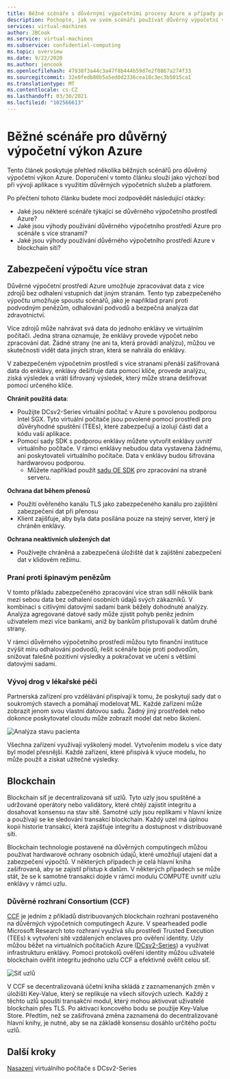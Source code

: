 ```yaml
---
title: Běžné scénáře s důvěrnými výpočetními procesy Azure a případy použití
description: Pochopte, jak ve svém scénáři používat důvěrný výpočetní výkon.
services: virtual-machines
author: JBCook
ms.service: virtual-machines
ms.subservice: confidential-computing
ms.topic: overview
ms.date: 9/22/2020
ms.author: jencook
ms.openlocfilehash: 47938f3a44c3a47f8b444b59d7e2f0867a274f33
ms.sourcegitcommit: 32e0fedb80b5a5ed0d2336cea18c3ec3b5015ca1
ms.translationtype: MT
ms.contentlocale: cs-CZ
ms.lasthandoff: 03/30/2021
ms.locfileid: "102566613"
---
```

# <a name="common-scenarios-for-azure-confidential-computing"></a>Běžné scénáře pro důvěrný výpočetní výkon Azure

Tento článek poskytuje přehled několika běžných scénářů pro důvěrný výpočetní výkon Azure. Doporučení v tomto článku slouží jako výchozí bod při vývoji aplikace s využitím důvěrných výpočetních služeb a platforem. 

Po přečtení tohoto článku budete moci zodpovědět následující otázky:

- Jaké jsou některé scénáře týkající se důvěrného výpočetního prostředí Azure?
- Jaké jsou výhody používání důvěrného výpočetního prostředí Azure pro scénáře s více stranami?
- Jaké jsou výhody používání důvěrného výpočetního prostředí Azure v blockchain síti?


## <a name="secure-multi-party-computation"></a>Zabezpečení výpočtu více stran
Důvěrné výpočetní prostředí Azure umožňuje zpracovávat data z více zdrojů bez odhalení vstupních dat jiným stranám. Tento typ zabezpečeného výpočtu umožňuje spoustu scénářů, jako je například praní proti podvodným penězům, odhalování podvodů a bezpečná analýza dat zdravotnictví.

Více zdrojů může nahrávat svá data do jednoho enklávy ve virtuálním počítači. Jedna strana oznamuje, že enklávy provede výpočet nebo zpracování dat. Žádné strany (ne ani ta, která provádí analýzu), můžou ve skutečnosti vidět data jiných stran, která se nahrála do enklávy. 

V zabezpečeném výpočetním prostředí s více stranami přenáší zašifrovaná data do enklávy, enklávy dešifruje data pomocí klíče, provede analýzu, získá výsledek a vrátí šifrovaný výsledek, který může strana dešifrovat pomocí určeného klíče. 

**Chránit použitá data**: 
- Použijte DCsv2-Series virtuální počítač v Azure s povolenou podporou Intel SGX. Tyto virtuální počítače jsou povolené pomocí prostředí pro důvěryhodné spuštění (TEEs), které zabezpečují a izolují části dat a kódu vaší aplikace.
- Pomocí sady SDK s podporou enklávy můžete vytvořit enklávy uvnitř virtuálního počítače. V rámci enklávy nebudou data vystavena žádnému, ani poskytovateli virtuálního počítače. Data v enklávy budou šifrována hardwarovou podporou.
    - Můžete například použít [sadu OE SDK](https://github.com/openenclave/openenclave) pro zpracování na straně serveru. 

**Ochrana dat během přenosů** 
- Použití ověřeného kanálu TLS jako zabezpečeného kanálu pro zajištění zabezpečení dat při přenosu
- Klient zajišťuje, aby byla data posílána pouze na stejný server, který je chráněn enklávy. 

**Ochrana neaktivních uložených dat**
- Používejte chráněná a zabezpečená úložiště dat k zajištění zabezpečení dat v klidovém režimu. 

### <a name="anti-money-laundering"></a>Praní proti špinavým penězům
V tomto příkladu zabezpečeného zpracování více stran sdílí několik bank mezi sebou data bez odhalení osobních údajů svých zákazníků. V kombinaci s citlivými datovými sadami bank běžely dohodnuté analýzy. Analýza agregované datové sady může zjistit pohyb peněz jedním uživatelem mezi více bankami, aniž by bankům přistupovali k datům druhé strany.

V rámci důvěrného výpočetního prostředí můžou tyto finanční instituce zvýšit míru odhalování podvodů, řešit scénáře boje proti podvodům, snižovat falešně pozitivní výsledky a pokračovat ve učení s většími datovými sadami. 

### <a name="drug-development-in-healthcare"></a>Vývoj drog v lékařské péči
Partnerská zařízení pro vzdělávání přispívají k tomu, že poskytují sady dat o soukromých stavech a pomáhají modelovat ML. Každé zařízení může zobrazit jenom svou vlastní datovou sadu. Žádný jiný prostředek nebo dokonce poskytovatel cloudu může zobrazit model dat nebo školení. 

![Analýza stavu pacienta](./media/use-cases-scenarios/patient-data.png)

Všechna zařízení využívají vyškolený model. Vytvořením modelu s více daty byl model přesnější. Každé zařízení, které přispívá k výuce modelu, ho může použít a získat užitečné výsledky. 

## <a name="blockchain"></a>Blockchain

Blockchain síť je decentralizovaná síť uzlů. Tyto uzly jsou spuštěné a udržované operátory nebo validátory, které chtějí zajistit integritu a dosahovat konsensu na stav sítě. Samotné uzly jsou replikami v hlavní knize a používají se ke sledování transakcí blockchain. Každý uzel má úplnou kopii historie transakcí, která zajišťuje integritu a dostupnost v distribuované síti.

Blockchain technologie postavené na důvěrných computingech můžou používat hardwarové ochrany osobních údajů, které umožňují utajení dat a zabezpečení výpočtů. V některých případech je celá hlavní kniha zašifrovaná, aby se zajistil přístup k datům. V některých případech se může stát, že se k samotné transakci dojde v rámci modulu COMPUTE uvnitř uzlu enklávy v rámci uzlu.

### <a name="confidential-consortium-framework-ccf"></a>Důvěrné rozhraní Consortium (CCF)
[CCF](https://www.microsoft.com/research/project/confidential-consortium-framework/) je jedním z příkladů distribuovaných blockchain rozhraní postaveného na důvěrných výpočetních computingech Azure. V spearheaded podle Microsoft Research toto rozhraní využívá sílu prostředí Trusted Execution (TEEs) k vytvoření sítě vzdálených enclaves pro ověření identity. Uzly můžou běžet na virtuálních počítačích Azure ([DCsv2-Series](confidential-computing-enclaves.md)) a využívat infrastrukturu enklávy. Pomocí protokolů ověření identity můžou uživatelé blockchain ověřit integritu jednoho uzlu CCF a efektivně ověřit celou síť. 

![Síť uzlů](./media/use-cases-scenarios/ccf.png)

V CCF se decentralizovaná účetní kniha skládá z zaznamenaných změn v úložišti Key-Value, který se replikuje na všech síťových uzlech. Každý z těchto uzlů spouští transakční modul, který mohou aktivovat uživatelé blockchain přes TLS. Po aktivaci koncového bodu se použije Key-Value Store. Předtím, než se zašifrovaná změna zaznamená do decentralizované hlavní knihy, je nutné, aby se na základě konsensu dosáhlo určitého počtu uzlů. 

## <a name="next-steps"></a>Další kroky
[Nasazení](quick-create-marketplace.md) virtuálního počítače s DCsv2-Series


